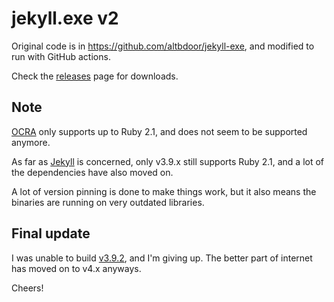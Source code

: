 jekyll.exe v2
=============

Original code is in https://github.com/altbdoor/jekyll-exe, and modified to run with GitHub actions.

Check the [releases](https://github.com/altbdoor/jekyll-exe-2/releases) page for downloads.

Note
----

[OCRA](https://github.com/larsch/ocra) only supports up to Ruby 2.1, and does not seem to be supported anymore.

As far as [Jekyll](https://github.com/jekyll/jekyll) is concerned, only v3.9.x still supports Ruby 2.1, and a lot of the dependencies have also moved on.

A lot of version pinning is done to make things work, but it also means the binaries are running on very outdated libraries.

Final update
------------

I was unable to build [v3.9.2](https://github.com/altbdoor/jekyll-exe-2/actions), and I'm giving up. The better part of internet has moved on to v4.x anyways.

Cheers!
